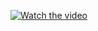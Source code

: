 [![Watch the video](https://i.sstatic.net/Vp2cE.png)](https://drive.google.com/file/d/1E6q04MLcRgPmiEZQAkcrLzMiI3dlmDn5/view?usp=sharing)
